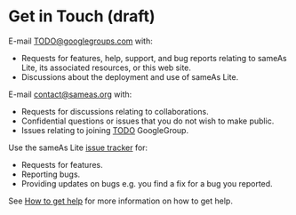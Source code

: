 # Get in Touch (draft)

E-mail TODO@googlegroups.com with:

* Requests for features, help, support, and bug reports relating to sameAs Lite, its associated resources, or this web site.
* Discussions about the deployment and use of sameAs Lite.

E-mail contact@sameas.org with:

* Requests for discussions relating to collaborations.
* Confidential questions or issues that you do not wish to make public.
* Issues relating to joining  [TODO](https://groups.google.com/forum/#!forum/TODO) GoogleGroup.

Use the sameAs Lite [issue tracker](https://github.com/seme4/sameas-lite/issues) for:

* Requests for features.
* Reporting bugs.
* Providing updates on bugs e.g. you find a fix for a bug you reported.

See [How to get help](./HowToGetHelp.md) for more information on how to get help.
